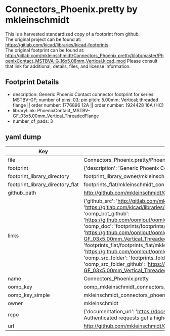 # Connectors_Phoenix.pretty by mkleinschmidt  
This is a harvested standardized copy of a footprint from github.  
The original project can be found at:  
https://gitlab.com/kicad/libraries/kicad-footprints  
The original footprint can be found at:
http://gitlab.com/mkleinschmidt/Connectors_Phoenix.pretty/blob/master/PhoenixContact_MSTBVA-G_16x5.08mm_Vertical.kicad_mod
Please consult that link for additional, details, files, and license information.  
## Footprint Details
* description: Generic Phoenix Contact connector footprint for series: MSTBV-GF; number of pins: 03; pin pitch: 5.00mm; Vertical; threaded flange || order number: 1776896 12A || order number: 1924428 16A (HC)  
* libraryLink: PhoenixContact_MSTBV-GF_03x5.00mm_Vertical_ThreadedFlange  
* number_of_pads: 3  
## yaml dump  
| Key | Value |  
| --- | --- |  
| file | Connectors_Phoenix.pretty/PhoenixContact_MSTBV-GF_03x5.00mm_Vertical_ThreadedFlange.kicad_mod |  
| footprint | {'description': 'Generic Phoenix Contact connector footprint for series: MSTBV-GF; number of pins: 03; pin pitch: 5.00mm; Vertical; threaded flange || order number: 1776896 12A || order number: 1924428 16A (HC)', 'libraryLink': 'PhoenixContact_MSTBV-GF_03x5.00mm_Vertical_ThreadedFlange', 'number_of_pads': 3} |  
| footprint_library_directory | footprint_library_owner/mkleinschmidt_Connectors_Phoenix.pretty |  
| footprint_library_directory_flat | footprints_flat/mkleinschmidt_connectors_phoenix_phoenixcontact_mstbv_gf_03x5_00mm_vertical_threadedflange/working |  
| github_path | http://github.com/mkleinschmidt/Connectors_Phoenix.pretty/blob/master/PhoenixContact_MSTBV-GF_03x5.00mm_Vertical_ThreadedFlange.kicad_mod |  
| links | {'github_src': 'http://gitlab.com/mkleinschmidt/Connectors_Phoenix.pretty/blob/master/PhoenixContact_MSTBVA-G_16x5.08mm_Vertical.kicad_mod', 'github_src_repo': 'https://gitlab.com/kicad/libraries/kicad-footprints', 'oomp_bot': 'footprints/mkleinschmidt_connectors_phoenix_phoenixcontact_mstbv_gf_03x5_00mm_vertical_threadedflange/working', 'oomp_bot_github': 'https://github.com/oomlout/oomlout_oomp_footprint_bot/tree/main/footprints/mkleinschmidt_connectors_phoenix_phoenixcontact_mstbv_gf_03x5_00mm_vertical_threadedflange/working', 'oomp_doc': 'footprints/footprints/mkleinschmidt/Connectors_Phoenix/PhoenixContact_MSTBV-GF_03x5.00mm_Vertical_ThreadedFlange/working/', 'oomp_doc_github': 'https://github.com/oomlout/oomlout_oomp_footprint_doc/tree/main/footprints/footprints/mkleinschmidt/Connectors_Phoenix/PhoenixContact_MSTBV-GF_03x5.00mm_Vertical_ThreadedFlange/working', 'oomp_src_flat': 'footprints_flat/footprints_flat/mkleinschmidt_connectors_phoenix_phoenixcontact_mstbv_gf_03x5_00mm_vertical_threadedflange/working', 'oomp_src_flat_github': 'https://github.com/oomlout/oomlout_oomp_footprint_src/tree/main/footprints_flat/mkleinschmidt_connectors_phoenix_phoenixcontact_mstbv_gf_03x5_00mm_vertical_threadedflange/working', 'oomp_src_folder': 'footprints_folder/footprints_folder/mkleinschmidt/Connectors_Phoenix/PhoenixContact_MSTBV-GF_03x5.00mm_Vertical_ThreadedFlange/working', 'oomp_src_folder_github': 'https://github.com/oomlout/oomlout_oomp_footprint_src/tree/main/footprints_folder/mkleinschmidt/Connectors_Phoenix/PhoenixContact_MSTBV-GF_03x5.00mm_Vertical_ThreadedFlange/working'} |  
| name | Connectors_Phoenix.pretty |  
| oomp_key | oomp_mkleinschmidt_connectors_phoenix_phoenixcontact_mstbv_gf_03x5_00mm_vertical_threadedflange |  
| oomp_key_simple | mkleinschmidt_connectors_phoenix_phoenixcontact_mstbv_gf_03x5_00mm_vertical_threadedflange |  
| owner | mkleinschmidt |  
| repo | {'documentation_url': 'https://docs.github.com/rest/overview/resources-in-the-rest-api#rate-limiting', 'message': "API rate limit exceeded for 84.66.173.59. (But here's the good news: Authenticated requests get a higher rate limit. Check out the documentation for more details.)"} |  
| url | http://github.com/mkleinschmidt/Connectors_Phoenix.pretty |  

